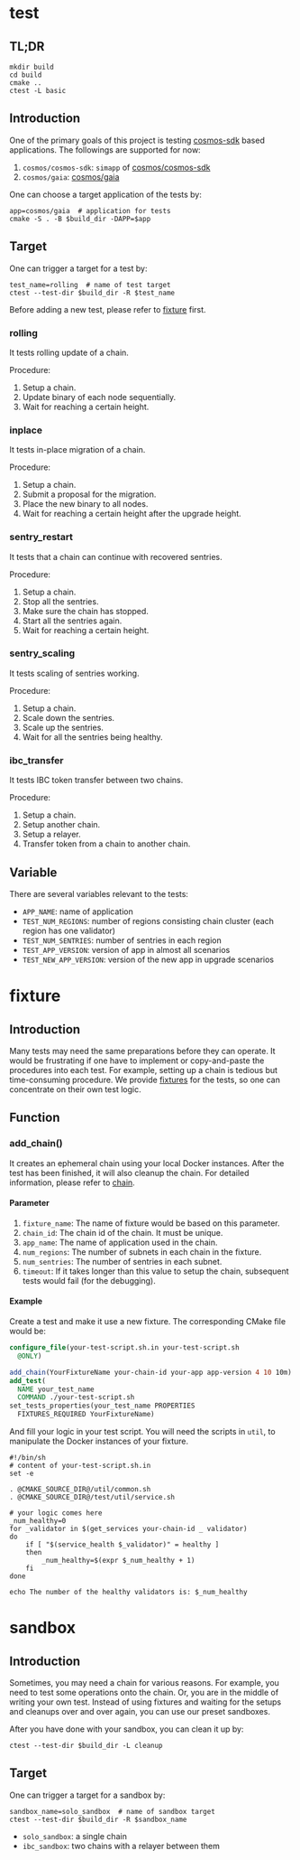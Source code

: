 # test

## TL;DR

``` shell
mkdir build
cd build
cmake ..
ctest -L basic
```

## Introduction

One of the primary goals of this project is testing 
[cosmos-sdk](https://github.com/cosmos/cosmos-sdk) based applications. The
followings are supported for now:

1. `cosmos/cosmos-sdk`: `simapp` of
[cosmos/cosmos-sdk](https://github.com/cosmos/cosmos-sdk)
2. `cosmos/gaia`: [cosmos/gaia](https://github.com/cosmos/gaia)

One can choose a target application of the tests by:

``` shell
app=cosmos/gaia  # application for tests
cmake -S . -B $build_dir -DAPP=$app
```

## Target

One can trigger a target for a test by:

``` shell
test_name=rolling  # name of test target
ctest --test-dir $build_dir -R $test_name
```

Before adding a new test, please refer to [fixture](#fixture) first.

### rolling

It tests rolling update of a chain.

Procedure:

1. Setup a chain.
2. Update binary of each node sequentially.
3. Wait for reaching a certain height.

### inplace

It tests in-place migration of a chain.

Procedure:

1. Setup a chain.
2. Submit a proposal for the migration.
3. Place the new binary to all nodes.
4. Wait for reaching a certain height after the upgrade height.

### sentry\_restart

It tests that a chain can continue with recovered sentries.

Procedure:

1. Setup a chain.
2. Stop all the sentries.
3. Make sure the chain has stopped.
4. Start all the sentries again.
5. Wait for reaching a certain height.

### sentry\_scaling

It tests scaling of sentries working.

Procedure:

1. Setup a chain.
2. Scale down the sentries.
3. Scale up the sentries.
4. Wait for all the sentries being healthy.

### ibc\_transfer

It tests IBC token transfer between two chains.

Procedure:

1. Setup a chain.
2. Setup another chain.
3. Setup a relayer.
4. Transfer token from a chain to another chain.

## Variable

There are several variables relevant to the tests:

* `APP_NAME`: name of application
* `TEST_NUM_REGIONS`: number of regions consisting chain cluster
                         (each region has one validator)
* `TEST_NUM_SENTRIES`: number of sentries in each region
* `TEST_APP_VERSION`: version of app in almost all scenarios
* `TEST_NEW_APP_VERSION`: version of the new app in upgrade scenarios


# fixture

## Introduction

Many tests may need the same preparations before they can operate. It would be
frustrating if one have to implement or copy-and-paste the procedures into each
test. For example, setting up a chain is tedious but time-consuming procedure.
We provide
[fixtures](https://cmake.org/cmake/help/latest/prop_test/FIXTURES_REQUIRED.html)
for the tests, so one can concentrate on their own test logic.

## Function

### add\_chain()

It creates an ephemeral chain using your local Docker instances. After the test
has been finished, it will also cleanup the chain. For detailed information,
please refer to [chain](./chain/README.md).

#### Parameter

1. `fixture_name`: The name of fixture would be based on this parameter.
2. `chain_id`: The chain id of the chain. It must be unique.
3. `app_name`: The name of application used in the chain.
4. `num_regions`: The number of subnets in each chain in the fixture.
5. `num_sentries`: The number of sentries in each subnet.
6. `timeout`: If it takes longer than this value to setup the chain,
subsequent tests would fail (for the debugging).

#### Example

Create a test and make it use a new fixture. The corresponding CMake file would
be:

``` cmake
configure_file(your-test-script.sh.in your-test-script.sh
  @ONLY)

add_chain(YourFixtureName your-chain-id your-app app-version 4 10 10m)
add_test(
  NAME your_test_name
  COMMAND ./your-test-script.sh
set_tests_properties(your_test_name PROPERTIES
  FIXTURES_REQUIRED YourFixtureName)
```

And fill your logic in your test script. You will need the scripts in `util`,
to manipulate the Docker instances of your fixture.

``` shell
#!/bin/sh
# content of your-test-script.sh.in
set -e

. @CMAKE_SOURCE_DIR@/util/common.sh
. @CMAKE_SOURCE_DIR@/test/util/service.sh

# your logic comes here
_num_healthy=0
for _validator in $(get_services your-chain-id _ validator)
do
	if [ "$(service_health $_validator)" = healthy ]
	then
		_num_healthy=$(expr $_num_healthy + 1)
	fi
done

echo The number of the healthy validators is: $_num_healthy

```


# sandbox

## Introduction

Sometimes, you may need a chain for various reasons. For example, you need to
test some operations onto the chain. Or, you are in the middle of writing your
own test. Instead of using fixtures and waiting for the setups and cleanups
over and over again, you can use our preset sandboxes.

After you have done with your sandbox, you can clean it up by:

``` shell
ctest --test-dir $build_dir -L cleanup
```

## Target

One can trigger a target for a sandbox by:

``` shell
sandbox_name=solo_sandbox  # name of sandbox target
ctest --test-dir $build_dir -R $sandbox_name
```

* `solo_sandbox`: a single chain
* `ibc_sandbox`: two chains with a relayer between them
